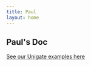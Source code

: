 ```yaml
---
title: Paul
layout: home
---
```


## **Paul's Doc**  

[See our Unigate examples here](https://documenter.getpostman.com/view/33729815/2sAXxWYTix#intro)
